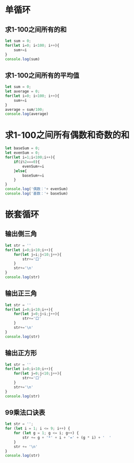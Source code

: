 # 单循环
## 求1-100之间所有的和
```javaScript
let sum = 0;
for(let i=0; i<100; i++){
    sum+=i
}
console.log(sum)
```
## 求1-100之间所有的平均值
```javaScript
let sum = 0;
let average = 0;
for(let i=0; i<100; i++){
    sum+=i
}
average = sum/100;
console.log(average)
```
# 求1-100之间所有偶数和奇数的和
```javascript
let baseSum = 0;
let evenSum = 0;
for(let i=1;i<100;i++){
    if(i%2===0){
        evenSum+=i
    }else{
        baseSum+=i
    }
}
console.log('偶数：'+ evenSum)
console.log('基数：'+ baseSum)
```
# 嵌套循环
## 输出倒三角
```javascript
let str = ''
for(let i=0;i<10;i++){
    for(let j=i;j<10;j++){
        str+='口'
    }
    str+='\n'
}
console.log(str)
```
## 输出正三角
```javascript
let str = ''
for(let i=0;i<10;i++){
    for(let j=0;j<i;j++){
        str+='口'
    }
    str+='\n'
}
console.log(str)
```
## 输出正方形
```javascript
let str = ''
for(let i=0;i<10;i++){
    for(let j=0;j<10;j++){
        str+='口'
    }
    str+='\n'
}
console.log(str)
```
## 99乘法口诀表
```javascript
let str = '';
for (let i = 1; i <= 9; i++) {
    for (let g = 1; g <= i; g++) {
        str += g + '*' + i + '=' + (g * i) + '  '
    }
    str += '\n'
}
console.log(str)
```